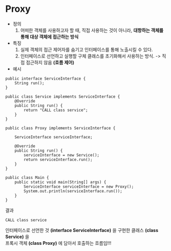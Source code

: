 # Proxy 
- 정의
  1. 어떠한 객체를 사용하고자 할 때,  직접 사용하는 것이 아니라, **대항하는 객체를 통해 대상 객체에 접근하는 방식**
- 특징
  1. 실제 객체의 접근 제어자를 숨기고 인터페이스를 통해 노출시킬 수 있다.
  2. 인터페이스로 선언하고 실행할 구체 클래스를 초기화해서 사용하는 방식. -> 직접 접근하지 않음 **(흐름 제어)**
- 예시
```
public interface ServiceInterface {
    String run();
}
```
```
public class Service implements ServiceInterface {
    @Override
    public String run() {
        return "CALL class service";
    }
}
```
```
public class Proxy implements ServiceInterface {

    ServiceInterface serviceInterface;

    @Override
    public String run() {
        serviceInterface = new Service();
        return serviceInterface.run();
    }
}
```
```
public class Main {
    public static void main(String[] args) {
        ServiceInterface serviceInterface = new Proxy();
        System.out.println(serviceInterface.run());
    }
}
```
결과  
```
CALL class service
```
인터페이스로 선언한 것 **(interface ServiceInterface)** 을 구현한 클래스 **(class Service)** 을  
프록시 객체 **(class Proxy)** 에 담아서 호출하는 흐름임!!!
